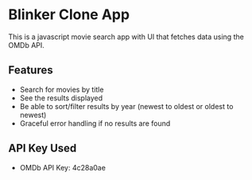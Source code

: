 # Blinker Clone App

This is a javascript movie search app with UI that fetches data using the OMDb API.

## Features
- Search for movies by title
- See the results displayed
- Be able to sort/filter results by year (newest to oldest or oldest to newest)
- Graceful error handling if no results are found

## API Key Used
- OMDb API Key: 4c28a0ae
